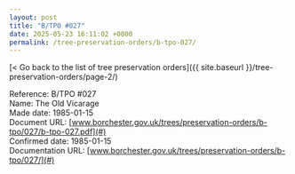 ```yaml
---
layout: post
title: "B/TPO #027"
date: 2025-05-23 16:11:02 +0000
permalink: /tree-preservation-orders/b-tpo-027/
---
```


[< Go back to the list of tree preservation orders]({{ site.baseurl }}/tree-preservation-orders/page-2/)

Reference:	B/TPO #027 <br/>
Name: The Old Vicarage<br/>
Made date: 1985-01-15<br/>
Document URL: [www.borchester.gov.uk/trees/preservation-orders/b-tpo/027/b-tpo-027.pdf](#)<br/>
Confirmed date: 1985-01-15<br/>
Documentation URL: [www.borchester.gov.uk/trees/preservation-orders/b-tpo/027/](#)<br/>
